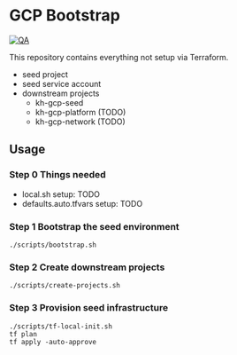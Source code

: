 # GCP Bootstrap

[![QA](https://github.com/koenighotze/kh-gcp-bootstrap/actions/workflows/qa.yml/badge.svg)](https://github.com/koenighotze/kh-gcp-bootstrap/actions/workflows/qa.yml)

This repository contains everything not setup via Terraform.

- seed project
- seed service account
- downstream projects
  - kh-gcp-seed
  - kh-gcp-platform (TODO)
  - kh-gcp-network (TODO)

## Usage

### Step 0 Things needed

- local.sh setup: TODO
- defaults.auto.tfvars setup: TODO

### Step 1 Bootstrap the seed environment

```shell
./scripts/bootstrap.sh
```

### Step 2 Create downstream projects

```shell
./scripts/create-projects.sh
```

### Step 3 Provision seed infrastructure

```shell
./scripts/tf-local-init.sh
tf plan
tf apply -auto-approve
```
